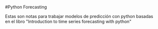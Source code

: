 #Python Forecasting

Estas son notas para trabajar modelos de predicción con python 
basadas en el libro "Introduction to time series forecasting with python"

